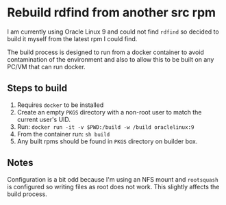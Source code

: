 # Rebuild rdfind from another src rpm

I am currently using Oracle Linux 9 and could not find `rdfind`
so decided to build it myself from the latest rpm I could find.

The build process is designed to run from a docker container to
avoid contamination of the environment and also to allow this
to be built on any PC/VM that can run docker.

## Steps to build

1. Requires `docker` to be installed
2. Create an empty `PKGS` directory with a non-root user to match
   the current user's UID.
3. Run: `docker run -it -v $PWD:/build -w /build oraclelinux:9`
4. From the container run: `sh build`
5. Any built rpms should be found in `PKGS` directory on builder box.

## Notes

Configuration is a bit odd because I'm using an NFS mount and `rootsquash`
is configured so writing files as root does not work. This slightly
affects the build process.

